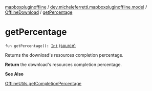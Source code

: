 [mapboxpluginoffline](../../index.md) / [dev.micheleferretti.mapboxpluginoffline.model](../index.md) / [OfflineDownload](index.md) / [getPercentage](./get-percentage.md)

# getPercentage

`fun getPercentage(): `[`Int`](https://kotlinlang.org/api/latest/jvm/stdlib/kotlin/-int/index.html) [(source)](https://github.com/xit0c/mapbox-plugin-offline/tree/master/mapboxpluginoffline/src/main/java/dev/micheleferretti/mapboxpluginoffline/model/OfflineDownload.kt#L59)

Returns the download's resources completion percentage.

**Return**
the download's resources completion percentage.

**See Also**

[OfflineUtils.getCompletionPercentage](../../dev.micheleferretti.mapboxpluginoffline.utils/-offline-utils/get-completion-percentage.md)

